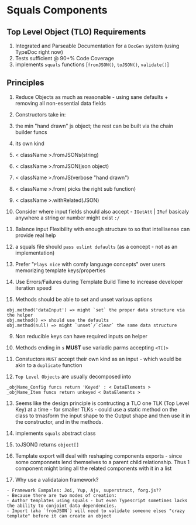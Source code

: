 # Squals Components

## Top Level Object (TLO) Requirements

1. Integrated and Parseable Documentation for a `DocGen` system (using TypeDoc right now)
2. Tests sufficient @ 90+% Code Coverage
3. implements `squals` functions [`fromJSON()`, `toJSON()`, `validate()`]

## Principles

1. Reduce Objects as much as reasonable - using sane defaults + removing all non-essential data fields

2. Constructors take in:

  1. the min "hand drawn" js object; the rest can be built via the chain builder funcs
  2. its own kind
  3. < className >.fromJSONs(string)
  4. < className >.fromJSON(json object)
  5. < className >.fromJS(verbose "hand drawn")
  6. < className >.from( picks the right sub function)
  7. < className >.withRelated(JSON)

3. Consider where input fields should also accept - `IGetAtt` | `IRef` basicaly anywhere a string or number might exist `:/`

4. Balance input Flexibility with enough structure to so that intellisense can provide real help

5. a squals file should `pass eslint defaults` (as a concept - not as an implementation)

6. Prefer "`Plays nice` with comfy language concepts" over users memorizing template keys/properties

7. Use Errors/Failures during Template Build Time to increase developer iteration speed

8. Methods should be able to set and unset various options

  ```
  obj.method('dataInput') => might `set` the proper data structure via the helper
  obj.method() => should use the defaults
  obj.method(null) => might `unset`/`clear` the same data structure
  ```

9. Non reducible keys can have required inputs on helper

10. Methods ending in `s` **MUST** use variadic parms accepting `<T[]>`

11. Constuctors `MUST` accept their own kind as an input - which would be akin to a `duplicate` function

12. `Top Level Objects` are usually decomposed into

  ```
  _objName_Config funcs return 'Keyed' : < DataElements >
  _objName_Item funcs return unkeyed < DataElements >
  ```

13. Seems like the design principle is contructing a TLO one TLK (Top Level Key) at a time - for smaller TLKs - could use a static method on the class to trnasform the input shape to the Output shape and then use it in the constructor, and in the methods.

14. implements `squals` abstract class

15. toJSON() returns `object[]`

16. Template export will deal with reshaping components exports - since some componnets lend themselves to a parent child relationship. Thus 1 component might bring all the related components with it in a list

17. Why use a validataion framework?

```
- Framework Exmpales: Joi, Yup, Ajv, superstruct, forg.js??
- Because there are two modes of creation:
- Author templates using squals - but even Typescript sometimes lacks the ability to conjoint data dependencies.
- Import (aka `fromJSON`) will need to validate someone elses "crazy template" before it can create an object
```
